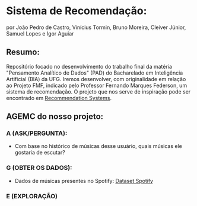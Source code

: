# Sistema de Recomendação:
por João Pedro de Castro, Vinícius Tormin, Bruno Moreira, Cleiver Júnior, Samuel Lopes e Igor Aguiar

## Resumo:
Repositório focado no desenvolvimento do trabalho final da matéria "Pensamento Analítico de Dados" (PAD) do Bacharelado em Inteligência Artificial (BIA) da UFG. Iremos desenvolver, com originalidade em relação ao Projeto FMF, indicado pelo Professor Fernando Marques Federson, um sistema de recomendação. O projeto que nos serve de inspiração pode ser encontrado em [Recommendation Systems](https://github.com/PrateekCoder/Recommendation-Systems).

## AGEMC do nosso projeto:

### A (ASK/PERGUNTA):
- Com base no histórico de músicas desse usuário, quais músicas ele gostaria de escutar?

### G (OBTER OS DADOS):
- Dados de músicas presentes no Spotify: [Dataset Spotify](https://www.kaggle.com/datasets/rodolfofigueroa/spotify-12m-songs)

### E (EXPLORAÇÃO)